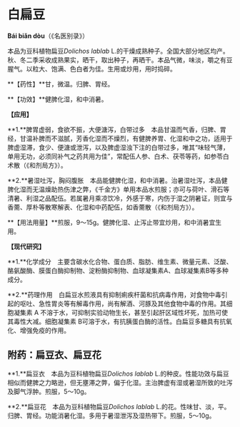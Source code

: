 # 白扁豆

**Bái biǎn dòu**（《名医别录》）

本品为豆科植物扁豆*Dolichos lablab* L.的干燥成熟种子。全国大部分地区均产。秋、冬二季采收成熟果实，晒干，取出种子，再晒干。本品气微，味淡，嚼之有豆腥气。以粒大、饱满、色白者为佳。生用或炒用，用时捣碎。

**【药性】**甘，微温。归脾、胃经。

**【功效】**健脾化湿，和中消暑。

**【应用】**

**1.**脾胃虚弱，食欲不振，大便溏泻，白带过多　本品甘温而气香，归脾、胃经，甘温补脾而不滋腻，芳香化湿而不燥烈，有健脾养胃、化湿和中之功，适用于脾虚湿滞，食少、便溏或泄泻，以及脾虚湿浊下注的白带过多，唯其“味轻气薄，单用无功，必须同补气之药共用为佳”，常配伍人参、白术、茯苓等药，如参苓白术散（《和剂局方》）。

**2.**暑湿吐泻，胸闷腹胀　本品能健脾化湿，和中消暑。治暑湿吐泻，本品健脾化湿而无温燥助热伤津之弊，《千金方》单用本品水煎服；亦可与荷叶、滑石等清暑、利湿之品配伍。若属暑月乘凉饮冷，外感于寒，内伤于湿之阴暑证，则宜与香薷、厚朴等散寒解表、化湿和中药配伍，如香薷散（《和剂局方》）。

**【用法用量】**煎服，9～15g。健脾化湿、止泻止带宜炒用，和中消暑宜生用。

**【现代研究】**

**1.**化学成分　主要含碳水化合物、蛋白质、脂肪、维生素、微量元素、泛酸、酪氨酸酶、膜蛋白酶抑制物、淀粉酶抑制物、血球凝集素A、血球凝集素B等多种成分。

**2.**药理作用　白扁豆水煎液具有抑制痢疾杆菌和抗病毒作用，对食物中毒引起的呕吐、急性胃炎等有解毒作用，尚有解酒、河豚及其他食物中毒的作用。其细胞凝集素 A 不溶于水，可抑制实验动物生长，甚至引起肝区域性坏死，加热可使其毒性大减。细胞凝集素 B可溶于水，有抗胰蛋白酶的活性。白扁豆多糖具有抗氧化、增强免疫的作用。

## 附药：扁豆衣、扁豆花

**1.**扁豆衣　本品为豆科植物扁豆*Dolichos lablab* L.的种皮。性能功效与扁豆相似而健脾之力略逊，但无壅滞之弊，偏于化湿。主治脾虚有湿或暑湿所致的吐泻及脚气浮肿。煎服，5～10g。

**2.**扁豆花　本品为豆科植物扁豆*Dolichos lablab* L.的花。性味甘、淡，平。归脾、胃经。功能消暑化湿。多用于暑湿泄泻及湿热带下。煎服，5～10g。